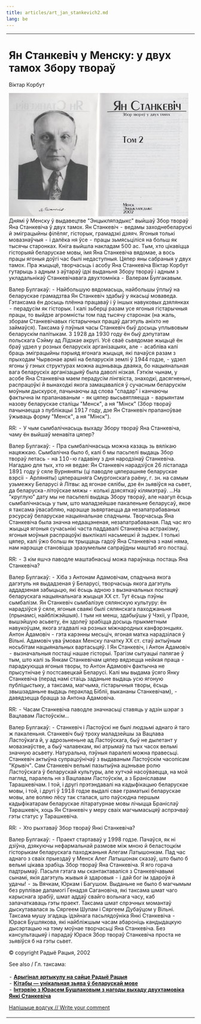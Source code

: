 ```yaml
---
title: articles/art_jan_stankevich2.md 
lang: be
---
```



<table>
<tbody>
<tr class="odd">

<td>
<h1 id="ян-станкевіч-у-менску-у-двух-тамох-збору-твораў">Ян Станкевіч у Менску: у двух тамох Збору твораў</h1>
<p>Віктар Корбут</p>
<p><img src="jan_stankevich2.jpg" class="zv" width="480" height="330" alt="Jan Stankevich (Jan Stankievic) - Belarusian linguist and philologist" />Днямі ў Менску ў выдавецтве "Энцыкляпэдыкс" выйшаў Збор твораў Яна Станкевіча ў двух тамох. Ян Станкевіч - ведамы заходнебеларускі й эміграцыйны філёляг, гісторык, грамадзкі дзяяч. Ягоныя толькі мовазнаўчыя - і далёка ня ўсе - працы зьмясьціліся на больш як тысячы старонках. Кніга выйшла накладам 500 ас. Тым, хто цікавіцца гісторыяй беларускае мовы, імя Яна Станкевіча вядомае, а вось працы ягоныя доўгі час былі недаступныя. Цяпер яны сабраныя у двух тамох. Пра жыцьцё, творчасьць і асобу Яна Станкевіча Віктар Корбут гутарыць з адным з аўтараў ідэі выданьня Збору твораў і адным з укладальнікаў Станкевічавага двухтомніка - Валерам Булгакавым.</p>
<p>Валер Булгакаў: - Найбольшую вядомасьць, найбольшы ўплыў на беларускае грамадзтва Ян Станкевіч здабыў у якасьці моваведа. Гэтаксама ён досыць плённа працаваў і ў іншых навуковых дзялянках - перадусім як гісторык. І калі зьберці разам усе ягоныя гістарычныя працы, то выйдзе агромністы том пад тысячу старонак (на жаль, зборам Станкевічавых гістарычных працаў дагэтуль аніхто не займаўся). Таксама ў пэўныя часы Станкевіч быў досыць уплывовым беларускім палітыкам. З 1928 да 1930 году ён быў дэпутатам польскага Сэйму ад Лідзкае акругі. Усё сваё сьвядомае жыцьцё ён браў удзел у розных беларускіх арганізацыях, але - асабліва калі браць эміграцыйны пэрыяд ягонага жыцьця, які пачаўся разам з прыходам Чырвонае арміі на беларускія землі ў 1944 годзе, - удзел ягоны ў гэных структурах можна ацэньваць дваяка, бо нацыянальная вага беларускіх арганізацыяў была даволі нізкая. Гэткім чынам, у асобе Яна Станкевіча маем перадусім лінгвіста, знаходкі, дасягненьні, распрацоўкі й вынаходкі якога замацаваліся ў сучасным беларускім моўным дыскурсе, пачынаючы ад слова "спадар" і канчаючы фактычна ім прапанаваным - як цяпер высьвятляецца - варыянтам назову беларускае сталіцы "Менск", а ня "Мінск" (Збор твораў пачынаецца з публікацыі 1917 году, дзе Ян Станкевіч прапаноўвае ўжываць форму "Менск", а ня "Мінск").</p>
<p>RR: - У чым сымбалічнасьць выхаду Збору твораў Яна Станкевіча, чаму ён выйшаў менавіта цяпер?</p>
<p>Валер Булгакаў: - Пра сымбалічнасьць можна казаць зь вялікаю нацяжкаю. Сымбалічна было б, калі б мы пасьпелі выдаць Збор твораў летась - на 110-ю гадавіну з дня народзінаў Станкевіча. Нагадаю для тых, хто ня ведае: Ян Станкевіч нарадзіўся 26 лістапада 1891 году ў сяле Вурняняты (ці паводле цяперашняе беларускае вэрсіі - Арляняты) цяперашняга Смургонскага раёну, г. зн. на самым узьмежку Беларусі й Літвы: ад ягонае сялібы, дзе ён зьявіўся на сьвет, да беларуска-літоўскае мяжы - колькі дзясяткаў кілямэтраў. ...На "круглую" дату мы не пасьпелі выдаць Збору твораў, але наагул ёсьць сымбалічнасьць у тым, што маладзейшае пакаленьне беларусаў, якое я таксама ўвасабляю, нарэшце зьвяртаецца да незапатрабаваных рэсурсаў беларускае нацыянальнае спадчыны. Творчасьць Яна Станкевіча была значна недаацэненая, незапатрабаваная. Пад час яго жыцьця ягоныя сучасьнікі часта паддавалі Станкевіча астракізму, ягоныя моўныя распрацоўкі выклікалі насьмешкі й зьдзек. І толькі цяпер, калі ўжо больш як трыццаць гадоў Яна Станкевіча з намі няма, нам нарэшце становіцца зразумелым сапраўдны маштаб яго постаці.</p>
<p>RR: - З кім яшчэ паводле маштабнасьці можа параўнаць постаць Яна Станкевіча?</p>
<p>Валер Булгакаў: - Хіба з Антонам Адамовічам, спадчына якога дагэтуль ня выдадзеная ў Беларусі, творчасьць якога дагэтуль аддадзеная забыцьцю, які ёсьць адною з вызначальных постацяў беларускага нацыянальнага жыцьця ХХ ст. Тут ёсьць пэўны сымбалізм. Ян Станкевіч сымбалізуе сялянскую культуру: ён нарадзіўся ў сяле, ягоныя сваякі былі сялянскага паходжаньня (прынамсі, найбліжэйшыя). І тым ня менш, здабыўшы ў Чэхіі, у Празе, вышэйшую асьвету, ён здолеў зрабіцца досыць прыкметным навукоўцам, якога згадвалі на розных міжнародных канфэрэнцыях. Антон Адамовіч - гэта карэнны месьціч, ягоная матка нарадзілася ў Вільні. Адамовіч ува ўмовах Менску пачатку ХХ ст. стаў актыўным носьбітам нацыянальных вартасьцяў. І Ян Станкевіч, і Антон Адамовіч - вызначальныя постаці нашае гісторыі. Трагізм сытуацыі палягае ў тым, што калі зь Янкам Станкевічам цяпер вядзецца нейкая праца - парадкуюцца ягоныя творы, то Антон Адамовіч фактычна не прысутнічае ў постсавецкай Беларусі. Калі мы выдама ўсяго Янку Станкевіча (перад намі стаіць заданьне выдаць усю ягоную публіцыстыку, а таксама, магчыма, гістарычныя творы, ёсьць звышзаданьне выдаць пераклад Бібліі, выкананы Станкевічам), - давядзецца брацца за Антона Адамовіча.</p>
<p>RR: - Часам Станкевіча паводле значнасьці ставяць у адзін шэраг з Вацлавам Ластоўскім...</p>
<p>Валер Булгакаў: - Станкевіч і Ластоўскі не былі людзьмі аднаго й таго ж пакаленьня. Станкевіч быў троху маладзейшы за Вацлава Ластоўкага й, у адрозьненьне ад Ластоўскага, быў не дылетант у мовазнаўстве, а быў чалавекам, які атрымаў па тых часох вельмі значную асьвету. Натуральна, пэўныя паралелі можна правесьці. Станкевіч актыўна супрацоўнічаў з выдаваным Ластоўскім часопісам "Крывіч". Сам Станкевіч вельмі пазытыўна ацэньвае ролю Ластоўскага ў беларускай культуры, але хутчэй насоўваецца, на мой пагляд, паралель ня з Вацлавам Ластоўскім, а з Браніславам Тарашкевічам. І той, і другі прэтэндавалі на кадыфікацыю беларускае мовы, і той, і другі ў 1918 годзе выдалі свае граматыкі беларускае мовы, але воляю лёсу так сталася, што паўсюдна першым кадыфікатарам беларускае літаратурнае мовы лічыцца Браніслаў Тарашкевіч, хоць Ян Станкевіч у меру сваіх магчымасьцяў аспрэчваў гэты статус у Тарашкевіча.</p>
<p>RR: - Хто рыхтаваў Збор твораў Янкі Станкевіча?</p>
<p>Валер Булгакаў: - Праект стартаваў у 1998 годзе. Пачаўся, як ні дзіўна, дзякуючы нефармальнай размове між мною й беластоцкім гісторыкам беларускага паходжаньня Алегам Латышонкам. Пад час аднаго з сваіх прыездаў у Менск Алег Латышонак сказаў, што было б вельмі цікава зрабіць Збор твораў Яна Станкевіча. Я яго горача падтрымаў. Пасьля гэтага мы скантактаваліся з Станкевічавымі сынамі, якія дагэтуль жывыя й здаровыя - і дай бог ім здароўя й удачы! - зь Вячкам, Юркам і Багушом. Выданьне не было б магчымым без руплівае дапамогі Генадзя Сагановіча, які таксама шмат чаго карыснага зрабіў, шмат аддаў свайго вольнага часу, каб запачаткаваць гэты праект. Таксама шмат спрэчных момантаў дыскутавалася зь Сяргеем Шупам і Сяргеем Дубаўцом у Вільні. Таксама мушу згадаць ідэйнага пасьлядоўніка Янкі Станкевіча - Юрася Бушлякова, які найбліжшым часам абароніць кандыдацкую дысэртацыю на тэму моўнае творчасьці Яна Станкевіча. Без кансультацыяў і парадаў Юрася Збор твораў Станкевіча проста не зьявіўся б на гэты сьвет.</p>
<p>© copyright Радыё Рацыя, 2002</p>
<p>See also / Гл. таксама:<br />
<br />
- <strong><a href="http://www.racyja.pl/2002/Apr/2104mov.htm">Арыгінал артыкулу на сайце Радыё Рацыя</a></strong><br />
- <strong><a href="articles/art_kitab1.html">Кітабы — унікальная зьява ў беларускай мове</a></strong><br />
- <strong><a href="articles/art_jan_stankevich1.html">Інтэрвію з Юрасем Бушлаковым з нагоды выхаду двухтамовіка Янкі Станкевіча</a></strong><br />
</p>
<p><span class="small"><a href="gb_add.html?ref=http%3A%2F%2Fwww%2Epravapis%2Eorg%2Fart%5Fjan%5Fstankevich2%2Easp">Напішыце водгук // Write your comment</a></span></p></td>
</tr>
</tbody>
</table>
